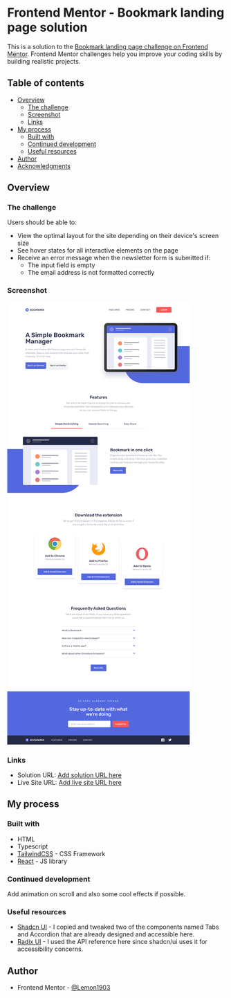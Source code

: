 # Frontend Mentor - Bookmark landing page solution

This is a solution to the [Bookmark landing page challenge on Frontend Mentor](https://www.frontendmentor.io/challenges/bookmark-landing-page-5d0b588a9edda32581d29158). Frontend Mentor challenges help you improve your coding skills by building realistic projects.

## Table of contents

- [Overview](#overview)
  - [The challenge](#the-challenge)
  - [Screenshot](#screenshot)
  - [Links](#links)
- [My process](#my-process)
  - [Built with](#built-with)
  - [Continued development](#continued-development)
  - [Useful resources](#useful-resources)
- [Author](#author)
- [Acknowledgments](#acknowledgments)

## Overview

### The challenge

Users should be able to:

- View the optimal layout for the site depending on their device's screen size
- See hover states for all interactive elements on the page
- Receive an error message when the newsletter form is submitted if:
  - The input field is empty
  - The email address is not formatted correctly

### Screenshot

![](./public/screenshot.png)

### Links

- Solution URL: [Add solution URL here](https://your-solution-url.com)
- Live Site URL: [Add live site URL here](https://your-live-site-url.com)

## My process

### Built with

- HTML
- Typescript
- [TailwindCSS](https://tailwindcss.com/) - CSS Framework
- [React](https://reactjs.org/) - JS library

### Continued development

Add animation on scroll and also some cool effects if possible.

### Useful resources

- [Shadcn UI](https://ui.shadcn.com/) - I copied and tweaked two of the components named Tabs and Accordion that are already designed and accessible here.
- [Radix UI](https://www.radix-ui.com/) - I used the API reference here since shadcn/ui uses it for accessibility concerns.

## Author

- Frontend Mentor - [@Lemon1903](https://www.frontendmentor.io/profile/Lemon1903)

